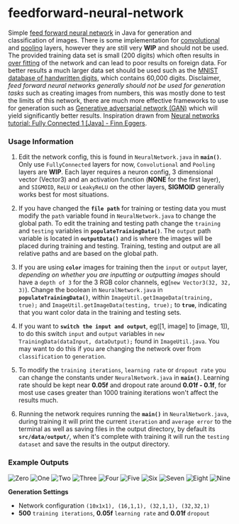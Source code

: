 # feedforward-neural-network

Simple [feed forward neural network](https://en.wikipedia.org/wiki/Feedforward_neural_network) in Java for generation and classification of images. There is some implementation for [convolutional](https://en.wikipedia.org/wiki/Convolutional_neural_network#Convolutional) and [pooling](https://en.wikipedia.org/wiki/Convolutional_neural_network#Pooling) layers, however they are still very **WIP** and should not be used. The provided training data set is small (200 digits) which often results in [over fitting](https://en.wikipedia.org/wiki/Overfitting) of the network and can lead to poor results on foreign data. For better results a much larger data set should be used such as the [MNIST database of handwritten digits](http://yann.lecun.com/exdb/mnist/), which contains 60,000 digits. Disclaimer, *feed forward neural networks generally should not be used for generation tasks* such as creating images from numbers, this was mostly done to test the limits of this network, there are much more effective frameworks to use for generation such as [Generative adversarial network (GAN)](https://en.wikipedia.org/wiki/Generative_adversarial_network) which will yield significantly better results. Inspiration drawn from [Neural networks tutorial: Fully Connected 1 [Java] - Finn Eggers](https://www.youtube.com/playlist?list=PLgomWLYGNl1dL1Qsmgumhcg4HOcWZMd3k).

### Usage Information
1. Edit the network config, this is found in `NeuralNetwork.java` in **`main()`**. Only use `FullyConnected` layers for now, `Convolutional` and `Pooling` layers are **WIP**. Each layer requires a neuron config, 3 dimensional vector (Vector3) and an activation function (**NONE** for the first layer), and `SIGMOID`, `ReLU` or `LeakyReLU` on the other layers, **SIGMOID** generally works best for most situations.

2. If you have changed the **`file path`** for training or testing data you must modify the `path` variable found in `NeuralNetwork.java` to change the global path. To edit the training and testing path change the `training` and `testing` variables in **`populateTrainingData()`**. The `output` path variable is located in **`outputData()`** and is where the images will be placed during training and testing. Training, testing and output are all relative paths and are based on the global path.

3. If you are using **`color`** images for training then the `input` or `output` layer, *depending on whether you are inputting or outputting images* should have a `depth of 3` for the 3 RGB color channels, eg(`new Vector3(32, 32, 3)`). Change the boolean in `NeuralNetwork.java` in **`populateTrainingData()`**, within `ImageUtil.getImageData(training, true);` and `ImageUtil.getImageData(testing, true);` to **`true`**, indicating that you want color data in the training and testing sets.

4. If you want to **`switch the input and output`**, eg([1, image] to [image, 1]), to do this switch `input` and `output` variables in `new TrainingData(dataInput, dataOutput);` found in `ImageUtil.java`. You may want to do this if you are changing the network over from `classification` to `generation`.

5. To modify the `training iterations`, `learning rate` or `dropout rate` you can change the constants under `NeuralNetwork.java` in **`main()`**. Learning rate should be kept near **0.05f** and dropout rate around **0.01f - 0.1f**, for most use cases greater than 1000 training iterations won't affect the results much. 

6. Running the network requires running the **`main()`** in `NeuralNetwork.java`, during training it will print the current `iteration` and `average error` to the terminal as well as saving files in the output directory, by default its **`src/data/output/`**, when it's complete with training it will run the `testing dataset` and save the results in the output directory.


### Example Outputs

![Zero](https://github.com/InternetAlien/feedforward-neural-network/blob/main/example/output/0.png)
![One](https://github.com/InternetAlien/feedforward-neural-network/blob/main/example/output/1.png)
![Two](https://github.com/InternetAlien/feedforward-neural-network/blob/main/example/data/output/2.png)
![Three](https://github.com/InternetAlien/feedforward-neural-network/blob/main/example/data/output/3.png)
![Four](https://github.com/InternetAlien/feedforward-neural-network/blob/main/example/data/output/4.png)
![Five](https://github.com/InternetAlien/feedforward-neural-network/blob/main/example/data/output/5.png)
![Six](https://github.com/InternetAlien/feedforward-neural-network/blob/main/example/data/output/6.png)
![Seven](https://github.com/InternetAlien/feedforward-neural-network/blob/main/example/data/output/7.png)
![Eight](https://github.com/InternetAlien/feedforward-neural-network/blob/main/example/data/output/8.png)
![Nine](https://github.com/InternetAlien/feedforward-neural-network/blob/main/example/data/output/9.png)

**Generation Settings**
- Network configuration `(10x1x1), (16,1,1), (32,1,1), (32,32,1)`
- **500** `training iterations`, **0.05f** `learning rate` and **0.01f** `dropout`
